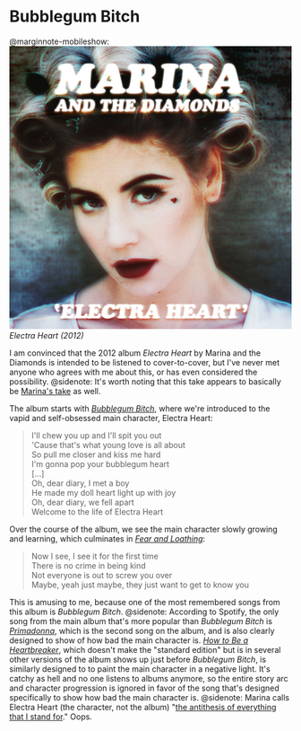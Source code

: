 # Bubblegum Bitch

@marginnote-mobileshow: <img src="/img/post/bubblegum-bitch/electra_heart.jpg" alt="An image of the cover of the album 'Electra Heart', showing a young woman wearing hair rollers, with a small heart drawn with makeup just below her left eye, as if a tear."/> *Electra Heart (2012)*

I am convinced that the 2012 album *Electra Heart* by Marina and the Diamonds is intended to be listened to cover-to-cover, but I've never met anyone who agrees with me about this, or has even considered the possibility.
@sidenote: It's worth noting that this take appears to basically be [Marina's take](https://www.popjustice.com/articles/an-interview-with-marina-the-diamonds/) as well.

The album starts with [*Bubblegum Bitch*](https://www.youtube.com/watch?v=Gr9AeY3bCwc), where we're introduced to the vapid and self-obsessed main character, Electra Heart:

> I'll chew you up and I'll spit you out<br>
> 'Cause that's what young love is all about<br>
> So pull me closer and kiss me hard<br>
> I'm gonna pop your bubblegum heart<br>
> […]<br>
> Oh, dear diary, I met a boy<br>
> He made my doll heart light up with joy<br>
> Oh, dear diary, we fell apart<br>
> Welcome to the life of Electra Heart

Over the course of the album, we see the main character slowly growing and learning, which culminates in [*Fear and Loathing*](https://www.youtube.com/watch?v=Qm5pdRsPRDc):

> Now I see, I see it for the first time<br>
> There is no crime in being kind<br>
> Not everyone is out to screw you over<br>
> Maybe, yeah just maybe, they just want to get to know you

This is amusing to me, because one of the most remembered songs from this album is *Bubblegum Bitch*.
@sidenote: According to Spotify, the only song from the main album that's more popular than *Bubblegum Bitch* is [*Primadonna*](https://www.youtube.com/watch?v=voFGDHKnGUE), which is the second song on the album, and is also clearly designed to show of how bad the main character is. [*How to Be a Heartbreaker*](https://www.youtube.com/watch?v=vKNcuTWzTVw), which doesn't make the "standard edition" but is in several other versions of the album shows up just before *Bubblegum Bitch*, is similarly designed to to paint the main character in a negative light.
It's catchy as hell and no one listens to albums anymore, so the entire story arc and character progression is ignored in favor of the song that's designed specifically to show how bad the main character is.
@sidenote: Marina calls Electra Heart (the character, not the album) "[the antithesis of everything that I stand for](https://www.popjustice.com/articles/an-interview-with-marina-the-diamonds/)."
Oops.
